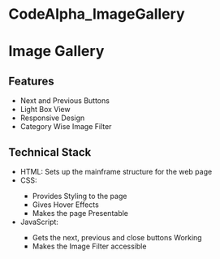 # CodeAlpha_ImageGallery
<h1>Image Gallery</h1>
<h2>Features</h2>
<ul>
    <li>Next and Previous Buttons</li>
    <li>Light Box View</li>
    <li>Responsive Design</li>
    <li>Category Wise Image Filter</li>
</ul>
<h2>Technical Stack</h2>
<ul>
    <li>HTML: Sets up the mainframe structure for the web page</li>
    <li>CSS:</li>
    <ul type="square">
        <li>Provides Styling to the page</li>
        <li>Gives Hover Effects</li>
        <li>Makes the page Presentable</li>
    </ul>
    <li>JavaScript:</li>
    <ul type="square">
        <li>Gets the next, previous and close buttons Working</li>
        <li>Makes the Image Filter accessible </li>
    </ul>
</ul>